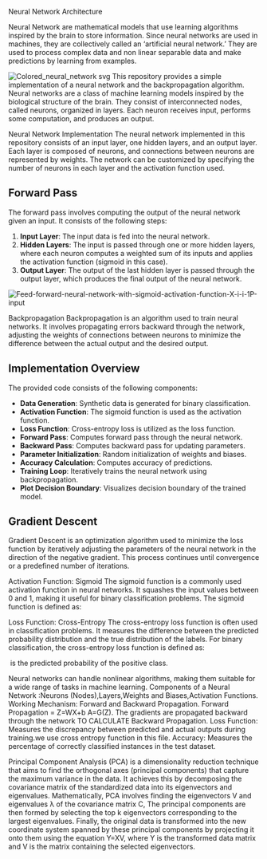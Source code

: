 Neural Network Architecture 

Neural Network are mathematical models that use learning algorithms inspired by the brain to store information. Since neural networks are used in machines, they are collectively called an ‘artificial neural network.’
They are used to process complex data and non linear separable data and make predictions by learning from examples.

![Colored_neural_network svg](https://github.com/RehamJamal13/Machine-Learning-Algorithms/assets/102676168/33518920-ed38-4cea-acab-7918068f6c32)
  This repository provides a simple implementation of a neural network and the backpropagation algorithm. Neural networks are a class of machine learning models inspired by the biological structure of the brain. They consist of interconnected nodes, called neurons, organized in layers. Each neuron receives input, performs some computation, and produces an output.

Neural Network Implementation
The neural network implemented in this repository consists of an input layer, one hidden layers, and an output layer. Each layer is composed of neurons, and connections between neurons are represented by weights. The network can be customized by specifying the number of neurons in each layer and the activation function used.

## Forward Pass

The forward pass involves computing the output of the neural network given an input. It consists of the following steps:

1. **Input Layer**: The input data is fed into the neural network.
2. **Hidden Layers**: The input is passed through one or more hidden layers, where each neuron computes a weighted sum of its inputs and applies the activation function (sigmoid in this case).
3. **Output Layer**: The output of the last hidden layer is passed through the output layer, which produces the final output of the neural network.

![Feed-forward-neural-network-with-sigmoid-activation-function-X-i-i-1P-input](https://github.com/RehamJamal13/Machine-Learning-Algorithms/assets/102676168/3169222c-b4ed-45a3-8fcd-9715152c51cc)

Backpropagation
Backpropagation is an algorithm used to train neural networks. It involves propagating errors backward through the network, adjusting the weights of connections between neurons to minimize the difference between the actual output and the desired output.

## Implementation Overview

The provided code consists of the following components:

- **Data Generation**: Synthetic data is generated for binary classification.
- **Activation Function**: The sigmoid function is used as the activation function.
- **Loss Function**: Cross-entropy loss is utilized as the loss function.
- **Forward Pass**: Computes forward pass through the neural network.
- **Backward Pass**: Computes backward pass for updating parameters.
- **Parameter Initialization**: Random initialization of weights and biases.
- **Accuracy Calculation**: Computes accuracy of predictions.
- **Training Loop**: Iteratively trains the neural network using backpropagation.
- **Plot Decision Boundary**: Visualizes decision boundary of the trained model.

## Gradient Descent

Gradient Descent is an optimization algorithm used to minimize the loss function by iteratively adjusting the parameters of the neural network in the direction of the negative gradient. This process continues until convergence or a predefined number of iterations.

Activation Function: Sigmoid
The sigmoid function is a commonly used activation function in neural networks. It squashes the input values between 0 and 1, making it useful for binary classification problems. The sigmoid function is defined as:

 

Loss Function: Cross-Entropy
The cross-entropy loss function is often used in classification problems. It measures the difference between the predicted probability distribution and the true distribution of the labels. For binary classification, the cross-entropy loss function is defined as:


​
  is the predicted probability of the positive class.



Neural networks can handle nonlinear algorithms, making them suitable for a wide range of tasks in machine learning.
Components of a Neural Network :Neurons (Nodes),Layers,Weights and Biases,Activation Functions.
Working Mechanism: Forward and Backward Propagation.
Forward Propagation = Z=WX+b  A=G(Z).
The gradients are propagated backward through the network TO CALCULATE Backward Propagation.
Loss Function: Measures the discrepancy between predicted and actual outputs during training.we use  cross entropy function in this file.
Accuracy: Measures the percentage of correctly classified instances in the test dataset.







Principal Component Analysis (PCA) is a dimensionality reduction technique that aims to find the orthogonal axes (principal components) that capture the maximum variance in the data. It achieves this by decomposing the covariance matrix of the standardized data into its eigenvectors and eigenvalues. Mathematically, PCA involves finding the eigenvectors V and eigenvalues λ of the covariance matrix C, The principal components are then formed by selecting the top k eigenvectors corresponding to the largest eigenvalues. Finally, the original data is transformed into the new coordinate system spanned by these principal components by projecting it onto them using the equation Y=XV, where Y is the transformed data matrix and V is the matrix containing the selected eigenvectors.




